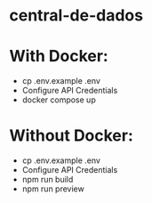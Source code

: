 # central-de-dados
# With Docker:
- cp .env.example .env
- Configure API Credentials
- docker compose up

# Without Docker:
- cp .env.example .env
- Configure API Credentials
- npm run build
- npm run preview

